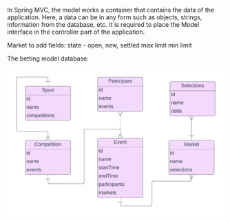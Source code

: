 In Spring MVC, the model works a container that contains the data of the application.
Here, a data can be in any form such as objects, strings, information from the database, etc.
It is required to place the Model interface in the controller part of the application.

Market to add fields:
    state - open, new, settled
    max limit min limit

The betting model database: 

![](src/main/resources/img/BettingModelDB.png)


